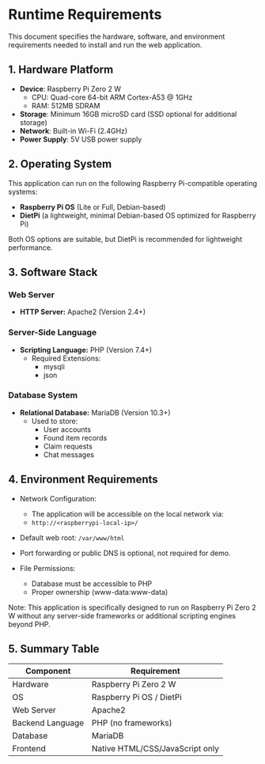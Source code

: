# Runtime Requirements

This document specifies the hardware, software, and environment requirements needed to install and run the web application.

## 1. Hardware Platform

- **Device**: Raspberry Pi Zero 2 W
    - CPU: Quad-core 64-bit ARM Cortex-A53 @ 1GHz
    - RAM: 512MB SDRAM
- **Storage**: Minimum 16GB microSD card (SSD optional for additional storage)
- **Network**: Built-in Wi-Fi (2.4GHz)
- **Power Supply**: 5V USB power supply

## 2. Operating System

This application can run on the following Raspberry Pi-compatible operating systems:

- **Raspberry Pi OS** (Lite or Full, Debian-based)
- **DietPi** (a lightweight, minimal Debian-based OS optimized for Raspberry Pi)

Both OS options are suitable, but DietPi is recommended for lightweight performance.

## 3. Software Stack

### Web Server

- **HTTP Server:** Apache2 (Version 2.4+)

### Server-Side Language

- **Scripting Language:** PHP (Version 7.4+)
  - Required Extensions:
     - mysqli
     - json


### Database System

- **Relational Database:** MariaDB (Version 10.3+)
  - Used to store:
    - User accounts
    - Found item records
    - Claim requests
    - Chat messages


## 4. Environment Requirements

- Network Configuration:
  - The application will be accessible on the local network via:
  - `http://<raspberrypi-local-ip>/`
- Default web root: `/var/www/html`
- Port forwarding or public DNS is optional, not required for demo.


- File Permissions:
  - Database must be accessible to PHP
  - Proper ownership (www-data:www-data)

Note: This application is specifically designed to run on Raspberry Pi Zero 2 W without any server-side frameworks or additional scripting engines beyond PHP.

## 5. Summary Table

| Component        | Requirement                        |
|------------------|-------------------------------------|
| Hardware         | Raspberry Pi Zero 2 W              |
| OS               | Raspberry Pi OS / DietPi           |
| Web Server       | Apache2                            |
| Backend Language | PHP (no frameworks)               |
| Database         | MariaDB                            |
| Frontend         | Native HTML/CSS/JavaScript only   |

